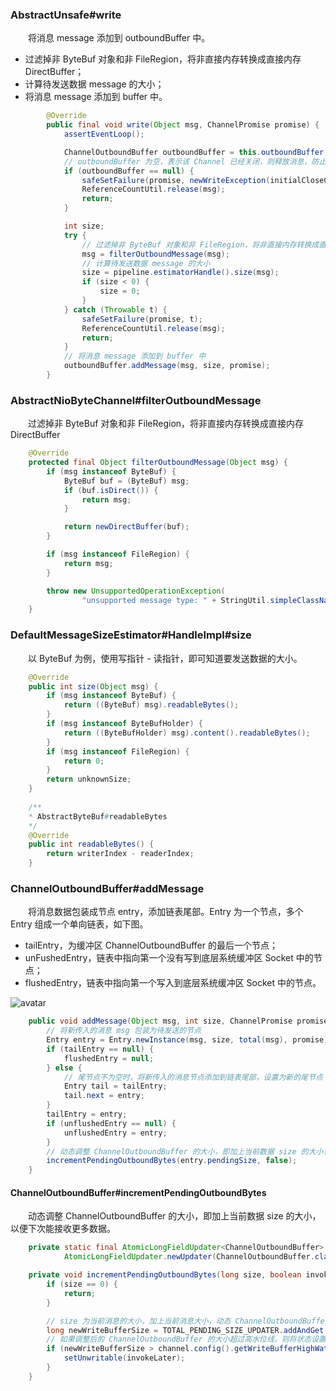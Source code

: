 ### AbstractUnsafe#write
　　将消息 message 添加到 outboundBuffer 中。

- 过滤掉非 ByteBuf 对象和非 FileRegion，将非直接内存转换成直接内存 DirectBuffer；
- 计算待发送数据 message 的大小；
- 将消息 message 添加到 buffer 中。

```java
        @Override
        public final void write(Object msg, ChannelPromise promise) {
            assertEventLoop();

            ChannelOutboundBuffer outboundBuffer = this.outboundBuffer;
            // outboundBuffer 为空，表示该 Channel 已经关闭，则释放消息，防止内存泄漏
            if (outboundBuffer == null) {
                safeSetFailure(promise, newWriteException(initialCloseCause));
                ReferenceCountUtil.release(msg);
                return;
            }

            int size;
            try {
                // 过滤掉非 ByteBuf 对象和非 FileRegion，将非直接内存转换成直接内存 DirectBuffer
                msg = filterOutboundMessage(msg);
                // 计算待发送数据 message 的大小
                size = pipeline.estimatorHandle().size(msg);
                if (size < 0) {
                    size = 0;
                }
            } catch (Throwable t) {
                safeSetFailure(promise, t);
                ReferenceCountUtil.release(msg);
                return;
            }
            // 将消息 message 添加到 buffer 中
            outboundBuffer.addMessage(msg, size, promise);
        }
```        

### AbstractNioByteChannel#filterOutboundMessage
　　过滤掉非 ByteBuf 对象和非 FileRegion，将非直接内存转换成直接内存 DirectBuffer

```java
    @Override
    protected final Object filterOutboundMessage(Object msg) {
        if (msg instanceof ByteBuf) {
            ByteBuf buf = (ByteBuf) msg;
            if (buf.isDirect()) {
                return msg;
            }

            return newDirectBuffer(buf);
        }

        if (msg instanceof FileRegion) {
            return msg;
        }

        throw new UnsupportedOperationException(
                "unsupported message type: " + StringUtil.simpleClassName(msg) + EXPECTED_TYPES);
    }
```          

### DefaultMessageSizeEstimator#HandleImpl#size
　　以 ByteBuf 为例，使用写指针 - 读指针，即可知道要发送数据的大小。

```java
    @Override
    public int size(Object msg) {
        if (msg instanceof ByteBuf) {
            return ((ByteBuf) msg).readableBytes();
        }
        if (msg instanceof ByteBufHolder) {
            return ((ByteBufHolder) msg).content().readableBytes();
        }
        if (msg instanceof FileRegion) {
            return 0;
        }
        return unknownSize;
    }
    
    /**
    * AbstractByteBuf#readableBytes
    */
    @Override
    public int readableBytes() {
        return writerIndex - readerIndex;
    }
```

### ChannelOutboundBuffer#addMessage
　　将消息数据包装成节点 entry，添加链表尾部。Entry 为一个节点，多个 Entry 组成一个单向链表，如下图。

- tailEntry，为缓冲区 ChannelOutboundBuffer 的最后一个节点；
- unFushedEntry，链表中指向第一个没有写到底层系统缓冲区 Socket 中的节点；
- flushedEntry，链表中指向第一个写入到底层系统缓冲区 Socket 中的节点。

![avatar](photo_2.png)

```java
    public void addMessage(Object msg, int size, ChannelPromise promise) {
        // 将新传入的消息 msg 包装为待发送的节点
        Entry entry = Entry.newInstance(msg, size, total(msg), promise);
        if (tailEntry == null) {
            flushedEntry = null;
        } else {
            // 尾节点不为空时，将新传入的消息节点添加到链表尾部，设置为新的尾节点
            Entry tail = tailEntry;
            tail.next = entry;
        }
        tailEntry = entry;
        if (unflushedEntry == null) {
            unflushedEntry = entry;
        }
        // 动态调整 ChannelOutboundBuffer 的大小，即加上当前数据 size 的大小，以便下次能接收更多数据
        incrementPendingOutboundBytes(entry.pendingSize, false);
    }
```

#### ChannelOutboundBuffer#incrementPendingOutboundBytes
　　动态调整 ChannelOutboundBuffer 的大小，即加上当前数据 size 的大小，以便下次能接收更多数据。

```java
    private static final AtomicLongFieldUpdater<ChannelOutboundBuffer> TOTAL_PENDING_SIZE_UPDATER =
            AtomicLongFieldUpdater.newUpdater(ChannelOutboundBuffer.class, "totalPendingSize");

    private void incrementPendingOutboundBytes(long size, boolean invokeLater) {
        if (size == 0) {
            return;
        }

        // size 为当前消息的大小，加上当前消息大小，动态 ChannelOutboundBuffer 的大小，以便下次能接收更多数据
        long newWriteBufferSize = TOTAL_PENDING_SIZE_UPDATER.addAndGet(this, size);
        // 如果调整后的 ChannelOutboundBuffer 的大小超过高水位线，则将状态设置为不可写
        if (newWriteBufferSize > channel.config().getWriteBufferHighWaterMark()) {
            setUnwritable(invokeLater);
        }
    }
```